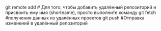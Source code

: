 git remote add # Для того, чтобы добавить удалённый репозиторий и присвоить ему имя (shortname), просто выполните команду 
git fetch #получения данных из удалённых проектов
git push #Отправка изменений в удалённый репозиторий